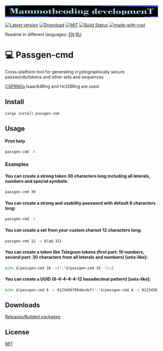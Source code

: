 ![alt text](./McDev_thin_900x70.png "McDev_thin_900x70.png")

[![Latest version](https://img.shields.io/crates/v/passgen-cmd.svg)](https://crates.io/crates/passgen-cmd)
[![Download](https://img.shields.io/crates/d/passgen-cmd.svg)](https://crates.io/crates/passgen-cmd)
[![MIT](https://img.shields.io/badge/license-MIT-blue.svg)](https://choosealicense.com/licenses/mit/)
[![Build Status](https://github.com/mammothcoding/passgen-cmd/actions/workflows/rust.yml/badge.svg?event=push)](https://github.com/mammothcoding/passgen-cmd/actions/workflows/rust.yml)
[![made-with-rust](https://img.shields.io/badge/Made%20with-Rust-1f425f.svg)](https://www.rust-lang.org/)

Readme in different languages:
[EN](https://github.com/mammothcoding/passgen-cmd/blob/master/README.md)
[RU](https://github.com/mammothcoding/passgen-cmd/blob/master/README.ru.md)

# 💻 Passgen-cmd

Cross-platform tool for generating cryptographically secure passwords/tokens and other sets and sequences

[CSPRNGs](https://rust-random.github.io/book/guide-rngs.html#cryptographically-secure-pseudo-random-number-generators-csprngs) Isaac64Rng and Hc128Rng are used.

## Install
```bash
cargo install passgen-cmd
```

## Usage

#### Print help
```bash
passgen-cmd -h
```
### Examples
#### You can create a strong token 30 characters long including all leterals, numbers and special symbols:
```bash
passgen-cmd 30
```
#### You can create a strong and usability password with default 8 characters long:
```bash
passgen-cmd -S
```
#### You can create a set from your custom charset 12 characters long:
```bash
passgen-cmd 12 -c bla@.321
```
#### You can create a token like Telegram tokens (first part: 10 numbers, second part: 30 characters from all leterals and numbers) [unix-like]:
```bash
echo $(passgen-cmd 10 -n)":"$(passgen-cmd 35 -lLn)
```
#### You can create a UUID (8-4-4-4-4-12 hexadecimal pattern) [unix-like]:
```bash
echo $(passgen-cmd 8 -c 0123456789abcdef)"-"$(passgen-cmd 4 -c 0123456789abcdef)"-"$(passgen-cmd 4 -c 0123456789abcdef)"-"$(passgen-cmd 4 -c 0123456789abcdef)"-"$(passgen-cmd 12 -c 0123456789abcdef)
```

## Downloads
[Releases/Builded packages](https://github.com/mammothcoding/passgen-cmd/releases/)

## License
[MIT](https://choosealicense.com/licenses/mit/)

